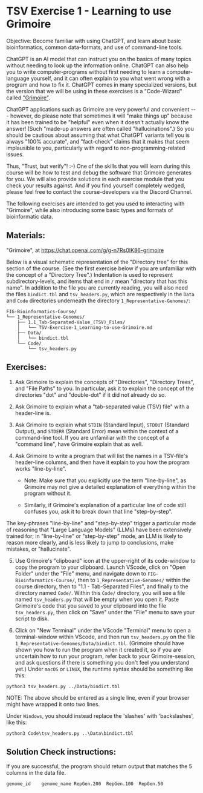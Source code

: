 # TSV Exercise 1 - Learning to use Grimoire

Objective: Become familiar with using ChatGPT, and learn about basic bioinformatics, common data-formats, and use of command-line tools.
 
ChatGPT is an AI model that can instruct you on the basics of many topics without needing to look up the information online. ChatGPT can also help you to write computer-programs without first needing to learn a computer-language yourself, and it can often explain to you what went wrong with a program and how to fix it. ChatGPT comes in many specialized versions, but the version that we will be using in these exercises is a "Code-Wizard" called ["Grimoire"](https://chat.openai.com/g/g-n7Rs0IK86-grimoire/).


ChatGPT applications such as Grimoire are very powerful and convenient --- however, do please note that sometimes it will "make things up" because it has been trained to be "helpful" even when it doesn't actually know the answer! (Such "made-up answers are often called "hallucinations".) So you should be cautious about assuming that what ChatGPT variants tell you is always "100% accurate", and "fact-check" claims that it makes that seem implausible to you, particularly with regard to non-programming-related issues.

Thus, "Trust, but verify"! :-)
One of the skills that you will learn during this course will be how to test and debug the software that Grimoire generates for you. We will also provide solutions in each exercise module that you check your results against. And if you find yourself completely wedged, please feel free to contact the course-developers via the Discord Channel.

The following exercises are intended to get you used to interacting with "Grimoire", while also introducing some basic types and formats of bioinformatic data.

## Materials: 

"Grimoire", at <https://chat.openai.com/g/g-n7Rs0IK86-grimoire>

Below is a visual schematic representation of the "Directory tree" for this section of the course. (See the first exercise below if you are unfamiliar with the concept of a "Directory Tree".) Indentation is used to represent subdirectory-levels, and items that end in `/` mean "directory that has this name". In addition to the file you are currently reading, you will also need the files `bindict.tbl` and `tsv_headers.py`,
which are respectively in the `Data` and `Code` directories underneath the directory
`1_Representative-Genomes/`:

<!--
* FIG-Bioinformatics-Course/
    * 1_Representative-Genomes/
        * 1.1_Tab-Separated-Value_(TSV)_Files/
            * TSV-Exercise-1_Learning-to-use-Grimoire.md

        * Data/
            * bindict.tbl
        * Code/
            * tsv_headers.py
-->
```
FIG-Bioinformatics-Course/
└── 1_Representative-Genomes/
    ├── 1.1_Tab-Separated-Value_(TSV)_Files/
    │   └── TSV-Exercise-1_Learning-to-use-Grimoire.md
    ├── Data/
    │   └── bindict.tbl
    └── Code/
        └── tsv_headers.py
```

## Exercises: 

1. Ask Grimoire to explain the concepts of "Directories", "Directory Trees", and "File Paths" to you. In particular, ask it to explain the concept of the directories "dot" and "double-dot" if it did not already do so.

2. Ask Grimoire to explain what a "tab-separated value (TSV) file" with a header-line is.

3. Ask Grimoire to explain what `STDIN` (Standard Input), `STDOUT` (Standard Output), and `STDERR` (Standard Error) mean within the context of a command-line tool. If you are unfamiliar with the concept of a "command line", have Grimoire explain that as well.

4. Ask Grimoire to write a program that will list the names in a TSV-file's header-line columns, and then have it explain to you how the program works "line-by-line".
    * Note: Make sure that you explicitly use the term "line-by-line", as Grimoire may not give a detailed explanation of everything within the program without it.

    * Similarly, if Grimoire's explanation of a particular line of code
    still confuses you, ask it to break down that line "step-by-step".

The key-phrases "line-by-line" and "step-by-step" trigger a particular mode of reasoning that "Large Language Models" (LLMs) have been extensively trained for; in "line-by-line" or "step-by-step" mode, an LLM is likely to reason more clearly, and is less likely to jump to conclusions, make mistakes, or "hallucinate".

5. Use Grimoire's "clipboard" icon at the upper-right of its code-window to copy the program to your clipboard. Launch VScode, click on "Open Folder" under the "File" menu, and navigate down to `FIG-Bioinformatics-Course/`, then to `1_Representative-Genomes/` within the course directory, then to "1.1 - Tab-Separated Files", and finally to the directory named `Code/`. Within this `Code/` directory, you will see a file named `tsv_headers.py` that will be empty when you open it. Paste Grimoire's code that you saved to your clipboard into the file `tsv_headers.py`, then click on "Save" under the "File" menu to save your script to disk. 

6. Click on "New Terminal" under the VScode "Terminal" menu to open a terminal-window within VScode, and then run `tsv_headers.py` on the file `1_Representative-Genomes/Data/bindict.tbl`. (Grimoire should have shown you how to run the program when it created it, so if you are uncertain how to run your program, refer back to your Grimoire-session, and ask questions if there is something you don't feel you understand yet.) Under `macOS` or `LINUX`, the runtime syntax should be something like this:

``` python3 tsv_headers.py ../Data/bindict.tbl ```

NOTE: The above should be entered as a single line, even if your browser might have wrapped it onto two lines.

Under `Windows`, you should instead replace the 'slashes' with 'backslashes', like this:

``` python3 Code\tsv_headers.py ..\Data\bindict.tbl ```

## Solution Check instructions:
If you are successful, the program should return output that matches the 5 columns in the data file.

```genome_id	genome_name	RepGen.200	RepGen.100	RepGen.50```
